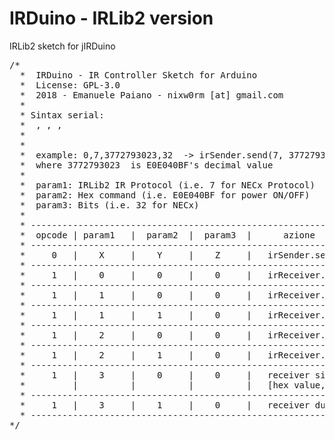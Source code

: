 # IRDuino - IRLib2 version
 IRLib2 sketch for jIRDuino

<pre>
/* 
  *  IRDuino - IR Controller Sketch for Arduino
  *  License: GPL-3.0
  *  2018 - Emanuele Paiano - nixw0rm [at] gmail.com
  *  
  * Sintax serial:
  *  <opcode>, <param1>, <param2>, <param3>
  *  
  *  
  *  example: 0,7,3772793023,32  -> irSender.send(7, 3772793023, 32)
  *  where 3772793023  is E0E040BF's decimal value  
  *  
  *  param1: IRLib2 IR Protocol (i.e. 7 for NECx Protocol)
  *  param2: Hex command (i.e. E0E040BF for power ON/OFF)
  *  param3: Bits (i.e. 32 for NECx)
  *  
  * ----------------------------------------------------------------------
  *  opcode | param1   |  param2  |  param3  |      azione               
  * ----------------------------------------------------------------------
  *     0   |    X     |    Y     |    Z     |   irSender.send(X, Y, Z)
  * ----------------------------------------------------------------------
  *     1   |    0     |    0     |    0     |   irReceiver.receive()
  * ----------------------------------------------------------------------
  *     1   |    1     |    0     |    0     |   irReceiver.disableIRin()
  * ----------------------------------------------------------------------
  *     1   |    1     |    1     |    0     |   irReceiver.enableIRin()
  * ----------------------------------------------------------------------
  *     1   |    2     |    0     |    0     |   irReceiver.blink13(false)
  * ----------------------------------------------------------------------
  *     1   |    2     |    1     |    0     |   irReceiver.blink13(true)
  * ----------------------------------------------------------------------
  *     1   |    3     |    0     |    0     |   receiver signal as 
  *         |          |          |          |   [hex value,protocol]
  * ----------------------------------------------------------------------
  *     1   |    3     |    1     |    0     |   receiver dumpResult()
  * ----------------------------------------------------------------------
*/
</pre>
